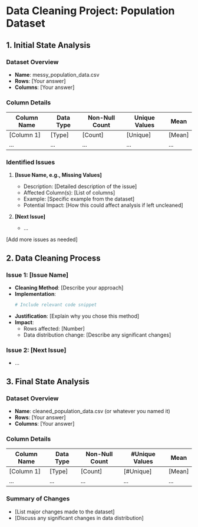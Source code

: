 # Data Cleaning Project: Population Dataset

## 1. Initial State Analysis

### Dataset Overview
- **Name**: messy_population_data.csv
- **Rows**: [Your answer]
- **Columns**: [Your answer]

### Column Details
| Column Name | Data Type | Non-Null Count | Unique Values |  Mean  |
|-------------|-----------|----------------|---------------|--------|
| [Column 1]  | [Type]    | [Count]        | [Unique]      | [Mean] |
| ...         | ...       | ...            | ...           | ...    |

### Identified Issues

1. **[Issue Name, e.g., Missing Values]**
   - Description: [Detailed description of the issue]
   - Affected Column(s): [List of columns]
   - Example: [Specific example from the dataset]
   - Potential Impact: [How this could affect analysis if left uncleaned]

2. **[Next Issue]**
   - ...

[Add more issues as needed]

## 2. Data Cleaning Process

### Issue 1: [Issue Name]
- **Cleaning Method**: [Describe your approach]
- **Implementation**:
  ```python
  # Include relevant code snippet
  ```
- **Justification**: [Explain why you chose this method]
- **Impact**: 
  - Rows affected: [Number]
  - Data distribution change: [Describe any significant changes]

### Issue 2: [Next Issue]
- ...


## 3. Final State Analysis

### Dataset Overview
- **Name**: cleaned_population_data.csv (or whatever you named it)
- **Rows**: [Your answer]
- **Columns**: [Your answer]

### Column Details
| Column Name | Data Type | Non-Null Count | #Unique Values |  Mean  |
|-------------|-----------|----------------|----------------|--------|
| [Column 1]  | [Type]    | [Count]        | [#Unique]      | [Mean] |
| ...         | ...       | ...            | ...            | ...    |

### Summary of Changes
- [List major changes made to the dataset]
- [Discuss any significant changes in data distribution]
